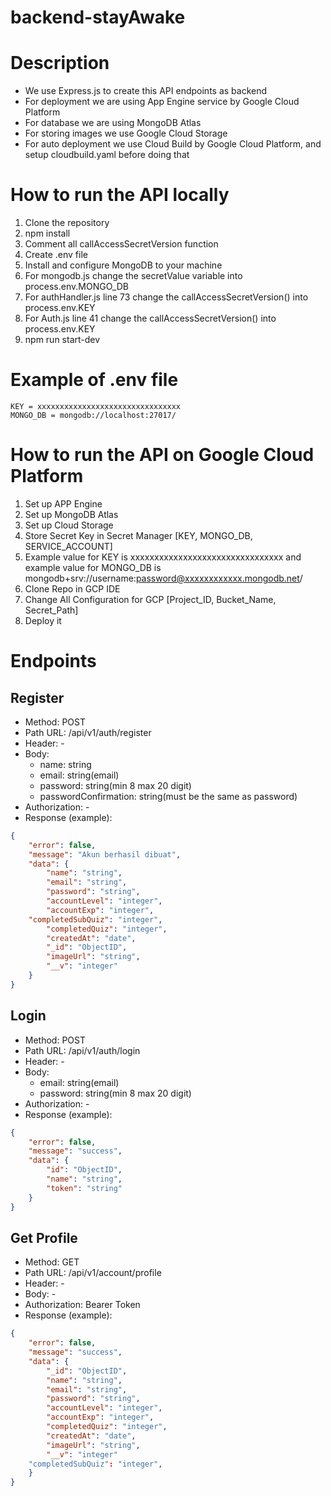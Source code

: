 # backend-stayAwake
# Description

- We use Express.js to create this API endpoints as backend
- For deployment we are using App Engine service by Google Cloud Platform
- For database we are using MongoDB Atlas
- For storing images we use Google Cloud Storage
- For auto deployment we use Cloud Build by Google Cloud Platform, and setup cloudbuild.yaml before doing that

# How to run the API locally

1. Clone the repository
2. npm install
3. Comment all callAccessSecretVersion function
4. Create .env file
5. Install and configure MongoDB to your machine
6. For mongodb.js change the secretValue variable into process.env.MONGO_DB
7. For authHandler.js line 73 change the callAccessSecretVersion() into process.env.KEY
8. For Auth.js line 41 change the callAccessSecretVersion() into process.env.KEY
9. npm run start-dev

# Example of .env file
```
KEY = xxxxxxxxxxxxxxxxxxxxxxxxxxxxxxxx
MONGO_DB = mongodb://localhost:27017/
```

# How to run the API on Google Cloud Platform
1. Set up APP Engine
2. Set up MongoDB Atlas
3. Set up Cloud Storage
4. Store Secret Key in Secret Manager [KEY, MONGO_DB, SERVICE_ACCOUNT]
5. Example value for KEY is  xxxxxxxxxxxxxxxxxxxxxxxxxxxxxxxx and example value for MONGO_DB is mongodb+srv://username:password@xxxxxxxxxxxx.mongodb.net/
6. Clone Repo in GCP IDE
7. Change All Configuration for GCP [Project_ID, Bucket_Name, Secret_Path]
8. Deploy it

# Endpoints

## Register

- Method: POST
- Path URL: /api/v1/auth/register
- Header: -
- Body:
    - name: string
    - email: string(email)
    - password: string(min 8 max 20 digit)
    - passwordConfirmation: string(must be the same as password)
- Authorization: -
- Response (example):

```json
{
    "error": false,
    "message": "Akun berhasil dibuat",
    "data": {
        "name": "string",
        "email": "string",
        "password": "string",
        "accountLevel": "integer",
        "accountExp": "integer",
	"completedSubQuiz": "integer",
        "completedQuiz": "integer",
        "createdAt": "date",
        "_id": "ObjectID",
        "imageUrl": "string",
        "__v": "integer"
    }
}
```

## Login
- Method: POST
- Path URL: /api/v1/auth/login
- Header: -
- Body:
    - email: string(email)
    - password: string(min 8 max 20 digit)
- Authorization: -
- Response (example):

```json
{
    "error": false,
    "message": "success",
    "data": {
        "id": "ObjectID",
        "name": "string",
        "token": "string"
    }
}
```

## Get Profile

- Method: GET
- Path URL: /api/v1/account/profile
- Header: -
- Body: -
- Authorization: Bearer Token
- Response (example):

```json
{
    "error": false,
    "message": "success",
    "data": {
        "_id": "ObjectID",
        "name": "string",
        "email": "string",
        "password": "string",
        "accountLevel": "integer",
        "accountExp": "integer",
        "completedQuiz": "integer",
        "createdAt": "date",
        "imageUrl": "string",
        "__v": "integer"
	"completedSubQuiz": "integer",
    }
}
```


